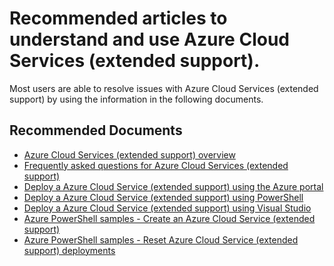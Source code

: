 <properties
  pagetitle="Recommended articles to understand and use Azure Cloud Services (extended support).&#xD;"
  service=""
  resource=""
  ms.author="mimckitt"
  selfhelptype="Generic"
  supporttopicids="32749728,32749730,32749734,32749735,32749738,32749741,32749742,32749743,32749745,32749746,32749747,32749748,32749749,32749750,32749752,32749724"
  resourcetags=""
  productpesids="17287"
  cloudenvironments="public,fairfax,usnat,ussec"
  articleid="63b4b117-e967-4d4f-81ec-425349d3809c"
  ownershipid="Compute_CloudServices" />
# Recommended articles to understand and use Azure Cloud Services (extended support).

Most users are able to resolve issues with Azure Cloud Services (extended support) by using the information in the following documents.

## **Recommended Documents**

* [Azure Cloud Services (extended support) overview](https://docs.microsoft.com/azure/cloud-services-extended-support/overview)
* [Frequently asked questions for Azure Cloud Services (extended support)](https://docs.microsoft.com/azure/cloud-services-extended-support/faq)
* [Deploy a Azure Cloud Service (extended support) using the Azure portal](https://docs.microsoft.com/azure/cloud-services-extended-support/deploy-portal)
* [Deploy a Azure Cloud Service (extended support) using PowerShell](https://docs.microsoft.com/azure/cloud-services-extended-support/deploy-powershell)
* [Deploy a Azure Cloud Service (extended support) using Visual Studio](https://docs.microsoft.com/visualstudio/azure/cloud-services-extended-support)
* [Azure PowerShell samples - Create an Azure Cloud Service (extended support)](https://docs.microsoft.com/azure/cloud-services-extended-support/sample-create-cloud-service)
* [Azure PowerShell samples - Reset Azure Cloud Service (extended support) deployments](https://docs.microsoft.com/azure/cloud-services-extended-support/sample-reset-cloud-service)